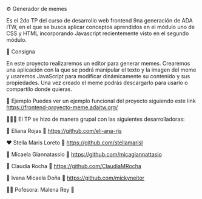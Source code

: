 ⚙️ Generador de memes 

Es el 2do TP del curso de desarrollo web frontend 9na generación de ADA ITW, en el que se busca aplicar 
conceptos aprendidos en el módulo uno de CSS y HTML incorporando Javascript recientemente visto en el segundo módulo.

📎 Consigna

En este proyecto realizaremos un editor para generar memes. Crearemos una aplicación con la que se podrá manipular el texto y la imagen del meme y usaremos JavaScript para modificar dinámicamente su contenido y sus propiedades. Una vez creado el meme podrás descargarlo para usarlo o compartilo donde quieras.

📌 Ejemplo
Puedes ver un ejemplo funcional del proyecto siguiendo este link https://frontend-proyecto-meme.adaitw.org/



👩🏽‍💻 El TP se hizo de manera grupal con las siguientes desarrolladoras: 

   💚 Eliana Rojas  👾 https://github.com/eli-ana-rjs

   ❤️ Stella Maris Loreto  👾 https://github.com/stellamarisl

   💙 Micaela Giannatassio  👾 https://github.com/micagiannattasio

   💜 Claudia Rocha  👾 https://github.com/ClaudiaMRocha

   💛 Ivana Micaela Doña  👾 https://github.com/mickyneitor
   
   
   
👩‍🏫 Pofesora: Malena Rey 👑
